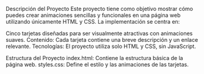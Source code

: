 Descripción del Proyecto
Este proyecto tiene como objetivo mostrar cómo puedes crear animaciones sencillas y funcionales en una página web utilizando únicamente HTML y CSS. La implementación se centra en:

Cinco tarjetas diseñadas para ser visualmente atractivas con animaciones suaves.
Contenido: Cada tarjeta contiene una breve descripción y un enlace relevante.
Tecnologías: El proyecto utiliza solo HTML y CSS, sin JavaScript.

Estructura del Proyecto
index.html: Contiene la estructura básica de la página web.
styles.css: Define el estilo y las animaciones de las tarjetas.

